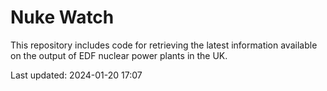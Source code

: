 # Nuke Watch

This repository includes code for retrieving the latest information available on the output of EDF nuclear power plants in the UK.

Last updated: 2024-01-20 17:07